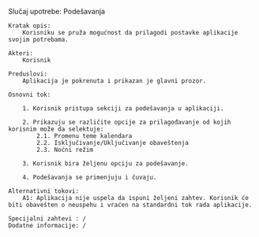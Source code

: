 Slučaj upotrebe: Podešavanja

    Kratak opis:
        Korisniku se pruža mogućnost da prilagodi postavke aplikacije svojim potrebama.

    Akteri: 
        Korisnik

    Preduslovi: 
        Aplikacija je pokrenuta i prikazan je glavni prozor.

    Osnovni tok:
    
        1. Korisnik pristupa sekciji za podešavanja u aplikaciji.

        2. Prikazuju se različite opcije za prilagođavanje od kojih korisnim može da selektuje:
            2.1. Promenu teme kalendara
            2.2. Isključivanje/Uključivanje obaveštenja
            2.3. Noćni režim

        3. Korisnik bira željenu opciju za podešavanje.

        4. Podešavanja se primenjuju i čuvaju.
        
    Alternativni tokovi:
        A1: Aplikacija nije uspela da ispuni željeni zahtev. Korisnik će biti obavešten o neuspehu i vraćen na standardni tok rada aplikacije.

    Specijalni zahtevi : /
    Dodatne informacije: /